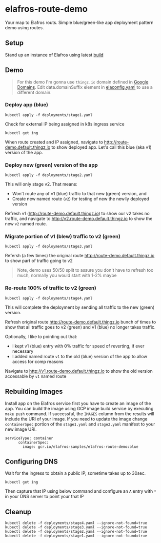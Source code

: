 # elafros-route-demo

Your map to Elafros routs. Simple blue/green-like app deployment pattern demo using routes. 

## Setup 

Stand up an instance of Elafros using latest [build](https://github.com/elafros/elafros/blob/master/README.md)

## Demo

> For this demo I'm gonna use `thingz.io` domain defined in [Google Domains](https://domains.google/#/). Edit data.domainSuffix element in [elaconfig.yaml](https://github.com/elafros/elafros/blob/master/config/elaconfig.yaml) to use a different domain. 

### Deploy app (blue)

`kubectl apply -f deployments/stage1.yaml`

Check for external IP being assigned in k8s ingress service

`kubectl get ing`

When route created and IP assigned, navigate to http://route-demo.default.thingz.io to show deployed app. Let's call this blue (aka v1) version of the app. 

### Deploy new (green) version of the app

`kubectl apply -f deployments/stage2.yaml`

This will only stage v2. That means:

* Won't route any of v1 (blue) traffic to that new (green) version, and
* Create new named route (`v2`) for testing of new the newlly deployed version

Refresh v1 (http://route-demo.default.thingz.io) to show our v2 takes no traffic, 
and navigate to http://v2.route-demo.default.thingz.io to show the new `v2` named route.

### Migrate portion of v1 (blew) traffic to v2 (green)

`kubectl apply -f deployments/stage3.yaml`

Refersh (a few times) the original route http://route-demo.default.thingz.io to show part of traffic going to v2

> Note, demo uses 50/50 split to assure you don't have to refresh too much, normally you would start with 1-2% maybe

### Re-route 100% of traffic to v2 (green)

`kubectl apply -f deployments/stage4.yaml`

This will complete the deployment by sending all traffic to the new (green) version.

Refresh original route http://route-demo.default.thingz.io bunch of times to show that all traffic goes to v2 (green) and v1 (blue) no longer takes traffic.

Optionally, I like to pointing out that:

* I kept v1 (blue) entry with 0% traffic for speed of reverting, if ever necessary
* I added named route `v1` to the old (blue) version of the app to allow access for comp reasons 

Navigate to http://v1.route-demo.default.thingz.io to show the old version accessable by `v1` named route


## Rebuilding Images 

Install app on the Elafros service first you have to create an image of the app. You can build the image using GCP image build service by executing `make push` command. If successful, the `IMAGES` column from the results will include the URI of your image. If you need to update the image change `containerSpec` portion of the `stage1.yaml` and `stage2.yaml` manifest to your new image URI.

```
serviceType: container
      containerSpec:
        image: gcr.io/elafros-samples/elafros-route-demo:blue
```

## Configuring DNS

Wait for the ingress to obtain a public IP, sometime takes up to 30sec. 

```
kubectl get ing
```

Then capture that IP using below command and configure an `A` entry with `*` in your DNS server to point your that IP

## Cleanup

```
kubectl delete -f deployments/stage4.yaml --ignore-not-found=true
kubectl delete -f deployments/stage3.yaml --ignore-not-found=true
kubectl delete -f deployments/stage2.yaml --ignore-not-found=true
kubectl delete -f deployments/stage1.yaml --ignore-not-found=true
```
